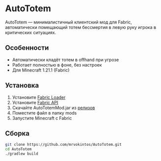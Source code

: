 # AutoTotem

AutoTotem — минималистичный клиентский мод для Fabric, автоматически помещающий тотем бессмертия в левую руку игрока в критических ситуациях.

## Особенности

- Автоматически кладёт тотем в offhand при угрозе
- Работает полностью в фоне, без настроек
- Для Minecraft 1.21.1 (Fabric)

## Установка

1. Установите [Fabric Loader](https://fabricmc.net/use/)
2. Установите [Fabric API](https://modrinth.com/mod/fabric-api)
3. Скачайте AutoTotemMod.jar из [релизов](https://github.com/mrvokintos/AutoTotem/releases)
4. Поместите файл в папку mods
5. Запустите Minecraft с Fabric

## Сборка

```bash
git clone https://github.com/mrvokintos/AutoTotem.git
cd AutoTotem
./gradlew build

